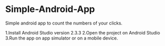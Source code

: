 # Simple-Android-App
Simple android app to count the numbers of your clicks.

1.Install Android Studio version 2.3.3
2.Open the project on Android Studio
3.Run the app on app simulator or on a mobile device.
